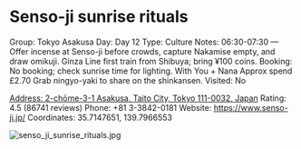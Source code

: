 # Senso-ji sunrise rituals

Group: Tokyo Asakusa
Day: Day 12
Type: Culture
Notes: 06:30-07:30 — Offer incense at Senso-ji before crowds, capture Nakamise empty, and draw omikuji. Ginza Line first train from Shibuya; bring ¥100 coins. Booking: No booking; check sunrise time for lighting. With You + Nana Approx spend £2.70 Grab ningyo-yaki to share on the shinkansen.
Visited: No

[Address: 2-chōme-3-1 Asakusa, Taito City, Tokyo 111-0032, Japan](https://maps.google.com/?cid=7785923974874169613)
Rating: 4.5 (86741 reviews)
Phone: +81 3-3842-0181
Website: https://www.senso-ji.jp/
Coordinates: 35.7147651, 139.7966553

![senso_ji_sunrise_rituals.jpg](Senso-ji%20sunrise%20rituals%20sensojisunri0197c48212/senso_ji_sunrise_rituals.jpg)
